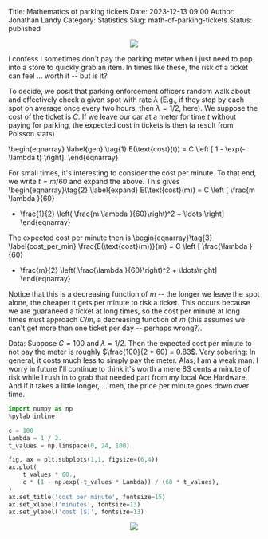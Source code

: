 Title: Mathematics of parking tickets
Date: 2023-12-13 09:00
Author: Jonathan Landy
Category: Statistics
Slug: math-of-parking-tickets
Status: published

<p align="center">
         <img src="images/take_the_ticket.jpg">
</p>


I confess I sometimes don't pay the parking meter when I just need to pop into
a store to quickly grab an item.  In times like these, the risk of a ticket can
feel ...  worth it -- but is it?

To decide, we posit that parking enforcement officers random walk about and
effectively check a given spot with rate $\lambda$ (E.g., if they stop by each
spot on average once every two hours, then $\lambda = 1 / 2$, here).  We
suppose the cost of the ticket is $C$.  If we leave our car at a meter for time
$t$ without paying for parking, the expected cost in tickets is then (a result
from Poisson stats)

\begin{eqnarray} \label{gen} \tag{1}
E(\text{cost}(t)) = C \left [ 1 - \exp(-\lambda t) \right].
\end{eqnarray} 

For small times, it's interesting to consider the cost per minute.  To that
end, we write $t = m / 60$ and expand the above.  This gives
\begin{eqnarray}\tag{2} \label{expand}
E(\text{cost}(m)) =
 C \left [ \frac{m \lambda }{60}
- \frac{1}{2} \left(  \frac{m \lambda }{60}\right)^2 + \ldots \right]
\end{eqnarray}

The expected cost per minute then is
\begin{eqnarray}\tag{3} \label{cost_per_min}
\frac{E(\text{cost}(m))}{m} =
 C \left [ \frac{\lambda }{60}
- \frac{m}{2} \left(  \frac{\lambda }{60}\right)^2 + \ldots\right]
\end{eqnarray}

Notice that this is a decreasing function of $m$ -- the longer we leave the
spot alone, the cheaper it gets per minute to risk a ticket.  This occurs
because we are guaraneed a ticket at long times, so the cost per minute at long
times must approach $C / m$, a decreasing function of $m$ (this assumes we
can't get more than one ticket per day -- perhaps wrong?).

Data:  Suppose $C = 100$ and $\lambda = 1 / 2$.  Then the expected cost per
minute to not pay the meter is roughly $\frac{100}{2 * 60} = 0.83$.  Very
sobering: In general, it costs much less to simply pay the meter. Alas, I am a
weak man. I worry in future I'll continue to think it's worth a mere $83$ cents
a minute of risk while I rush in to grab that needed part from my local Ace
Hardware.  And if it takes a little longer, ... meh, the price per minute goes
down over time.


```python
import numpy as np
%pylab inline

c = 100
Lambda = 1 / 2.
t_values = np.linspace(0, 24, 100)

fig, ax = plt.subplots(1,1, figsize=(6,4))
ax.plot(
    t_values * 60.,
    c * (1 - np.exp(-t_values * Lambda)) / (60 * t_values),
)
ax.set_title('cost per minute', fontsize=15)
ax.set_xlabel('minutes', fontsize=13)
ax.set_ylabel('cost [$]', fontsize=13)
```

<p align="center">
         <img src="images/parking.png">
</p>

